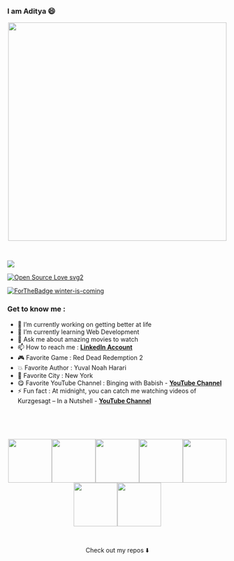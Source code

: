 ### I am Aditya 😄

<p align="center">
  <!--
  Jimmy Fallon <img width="500" src="https://media.giphy.com/media/cE02lboc8JPO/giphy.gif">
  Leonardo DiCaprio <img width="500" height="300" src="https://media.giphy.com/media/uK6bou9U4l2Sc/giphy.gif">
  Will Smith <img width="500" src="https://media.giphy.com/media/wRc3lYsawNj20/giphy.gif">
  The Marvelous Mrs. Maisel MySpot <img width="500" src="https://media.giphy.com/media/f4O2UrO5w1BCsy9EX6/giphy.gif">
  The Marvelous Mrs. Maisel Hello <img width="500" src="https://media.giphy.com/media/J1Ey6XGUA05o6S3Uco/giphy.gif">
  The Marvelous Mrs. Maisel <img width="500" src="https://media.giphy.com/media/llDZ69jJuuBpB5Zblm/giphy.gif">
  -->
   <img width="500" src="https://media.giphy.com/media/J1Ey6XGUA05o6S3Uco/giphy.gif">
</p>

<br>

![](https://komarev.com/ghpvc/?username=AGVGA&color=red)

[![Open Source Love svg2](https://badges.frapsoft.com/os/v2/open-source.svg?v=103)](https://github.com/ellerbrock/open-source-badges/)

[![ForTheBadge winter-is-coming](http://ForTheBadge.com/images/badges/winter-is-coming.svg)](http://ForTheBadge.com)

### Get to know me : 

- 🔭 I’m currently working on getting better at life
- 🌱 I’m currently learning Web Development
- 💬 Ask me about amazing movies to watch
- 📫 How to reach me : [**LinkedIn Account**](https://www.linkedin.com/in/aditya2000)
- 🎮 Favorite Game : Red Dead Redemption 2
- 💥 Favorite Author : Yuval Noah Harari
- 🗽 Favorite City : New York
- 😋 Favorite YouTube Channel : Binging with Babish -  [**YouTube Channel**](https://www.youtube.com/c/bingingwithbabish)
- ⚡ Fun fact : At midnight, you can catch me watching videos of Kurzgesagt – In a Nutshell -  [**YouTube Channel**](https://www.youtube.com/c/inanutshell)

<br>
<br>
<br>

<p align="center">
  <img src="https://media3.giphy.com/media/ln7z2eWriiQAllfVcn/200w.webp" width="100"><img src="https://i.giphy.com/media/LMt9638dO8dftAjtco/200.webp" width="100"><img src="https://i.giphy.com/media/eNAsjO55tPbgaor7ma/200w.webp" width="100"><img src="https://i.giphy.com/media/VgGthkhUvGgOit7Y9i/200.webp" width="100"><img src="https://media3.giphy.com/media/kdFc8fubgS31b8DsVu/giphy.webp" width="100"><img src="https://i.giphy.com/media/KzJkzjggfGN5Py6nkT/200.webp" width="100"><img src="https://i.giphy.com/media/IdyAQJVN2kVPNUrojM/200.webp" width="100">
</p>

<br>

<p align="center">
Check out my repos ⬇️  
</p>
